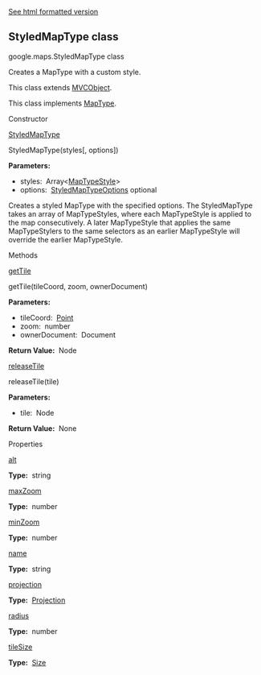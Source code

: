 [See html formatted version](https://huasofoundries.github.io/google-maps-documentation/StyledMapType.html)


StyledMapType class
-------------------

google.maps.StyledMapType class

Creates a MapType with a custom style.

This class extends [MVCObject](MVCObject.md).

This class implements [MapType](MapType.md).

Constructor

[StyledMapType](#StyledMapType.constructor)

StyledMapType(styles\[, options\])

**Parameters:** 

*   styles:  Array<[MapTypeStyle](MapTypeStyle.md)\>
*   options:  [StyledMapTypeOptions](StyledMapTypeOptions.md) optional

Creates a styled MapType with the specified options. The StyledMapType takes an array of MapTypeStyles, where each MapTypeStyle is applied to the map consecutively. A later MapTypeStyle that applies the same MapTypeStylers to the same selectors as an earlier MapTypeStyle will override the earlier MapTypeStyle.

Methods

[getTile](#StyledMapType.getTile)

getTile(tileCoord, zoom, ownerDocument)

**Parameters:** 

*   tileCoord:  [Point](Point.md)
*   zoom:  number
*   ownerDocument:  Document

**Return Value:**  Node

[releaseTile](#StyledMapType.releaseTile)

releaseTile(tile)

**Parameters:** 

*   tile:  Node

**Return Value:**  None

Properties

[alt](#StyledMapType.alt)

**Type:**  string

[maxZoom](#StyledMapType.maxZoom)

**Type:**  number

[minZoom](#StyledMapType.minZoom)

**Type:**  number

[name](#StyledMapType.name)

**Type:**  string

[projection](#StyledMapType.projection)

**Type:**  [Projection](Projection.md)

[radius](#StyledMapType.radius)

**Type:**  number

[tileSize](#StyledMapType.tileSize)

**Type:**  [Size](Size.md)